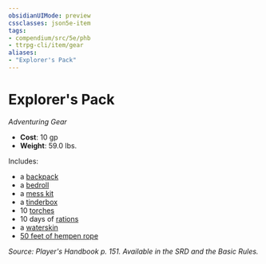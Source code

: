 ```yaml
---
obsidianUIMode: preview
cssclasses: json5e-item
tags:
- compendium/src/5e/phb
- ttrpg-cli/item/gear
aliases: 
- "Explorer's Pack"
---
```

# Explorer's Pack
*Adventuring Gear*  

- **Cost**: 10 gp
- **Weight**: 59.0 lbs.

Includes:

- a [backpack](compendium/items/backpack.md)  
- a [bedroll](compendium/items/bedroll.md)  
- a [mess kit](compendium/items/mess-kit.md)  
- a [tinderbox](compendium/items/tinderbox.md)  
- 10 [torches](compendium/items/torch.md)  
- 10 days of [rations](compendium/items/rations-1-day.md)  
- a [waterskin](compendium/items/waterskin.md)  
- [50 feet of hempen rope](compendium/items/hempen-rope-50-feet.md)  

*Source: Player's Handbook p. 151. Available in the SRD and the Basic Rules.*